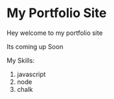 # My Portfolio Site

Hey welcome to my portfolio site

Its coming up Soon

My Skills:

1. javascript
2. node
3. chalk
